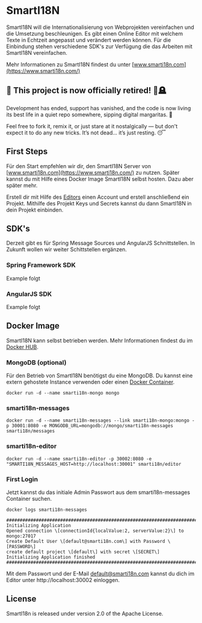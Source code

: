 # SmartI18N

SmartI18N will die Internationalisierung von Webprojekten vereinfachen und die Umsetzung beschleunigen. Es gibt einen Online Editor mit welchem Texte in Echtzeit angepasst und verändert werden können. Für die Einbindung stehen verschiedene SDK's zur Verfügung die das Arbeiten mit SmartI18N vereinfachen. 

Mehr Informationen zu SmartI18N findest du unter [www.smarti18n.com](https://www.smarti18n.com/)

## 🚨 This project is now officially retired! 🧓🪦

Development has ended, support has vanished, and the code is now living its best life in a quiet repo somewhere, sipping digital margaritas. 🍹

Feel free to fork it, remix it, or just stare at it nostalgically — but don't expect it to do any new tricks. It’s not dead… it’s just resting. 😴

## First Steps

Für den Start empfehlen wir dir, den SmartI18N Server von [www.smarti18n.com](https://www.smarti18n.com/) zu nutzen. Später kannst du mit Hilfe eines Docker Image SmartI18N selbst hosten. Dazu aber später mehr.

Erstell dir mit Hilfe des [Editors](https://editor.smarti18n.com/) einen Account und erstell anschließend ein Projekt. Mithilfe des Projekt Keys und Secrets kannst du dann SmartI18N in dein Projekt einbinden.

## SDK's

Derzeit gibt es für Spring Message Sources und AngularJS Schnittstellen. In Zukunft wollen wir weiter Schittstellen ergänzen.

### Spring Framework SDK

Example folgt

### AngularJS SDK

Example folgt

## Docker Image

SmartI18N kann selbst betrieben werden. Mehr Informationen findest du im [Docker HUB](https://hub.docker.com/r/smarti18n/).

### MongoDB (optional)

Für den Betrieb von SmartI18N benötigst du eine MongoDB. Du kannst eine extern gehostete Instance verwenden oder einen [Docker Container](https://hub.docker.com/_/mongo/). 

```
docker run -d --name smarti18n-mongo mongo
```

### smarti18n-messages

```
docker run -d --name smarti18n-messages --link smarti18n-mongo:mongo -p 30001:8080 -e MONGODB_URL=mongodb://mongo/smarti18n-messages  smarti18n/messages
```

### smarti18n-editor

```
docker run -d --name smarti18n-editor -p 30002:8080 -e "SMARTI18N_MESSAGES_HOST=http://localhost:30001" smarti18n/editor
```

### First Login

Jetzt kannst du das initiale Admin Passwort aus dem smarti18n-messages Container suchen. 

```
docker logs smarti18n-messages
```

```
#######################################################################
Initializing Application
Opened connection \[connectionId{localValue:2, serverValue:2}\] to mongo:27017
Create Default User \[default@smarti18n.com\] with Password \[PASSWORD\]
create default project \[default\] with secret \[SECRET\]
Initializing Application finished
#######################################################################
```

Mit dem Passwort und der E-Mail default@smarti18n.com kannst du dich im Editor unter http://localhost:30002 einloggen.

## License

SmartI18n is released under version 2.0 of the Apache License.
